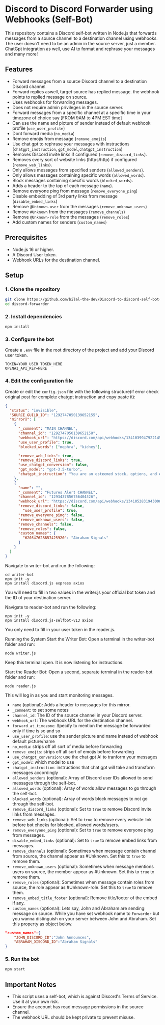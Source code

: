 # Discord to Discord Forwarder using Webhooks (Self-Bot)

This repository contains a Discord self-bot written in Node.js that forwards messages from a source channel to a destination channel using webhooks. The user doesn't need to be an admin in the source server, just a member. ChatGpt integration as well, use AI to format and rephrase your messages and many more!

## Features

- Forward messages from a source Discord channel to a destination Discord channel.
- Forward replies aswell, target source has replied message. the webhook points to replied message on source.
- Uses webhooks for forwarding messages.
- Does not require admin privileges in the source server.
- Forward messages from a specific channel at a specific time in your timezone of choice say [FROM 9AM to 4PM EST time]
- Can use the name and picture of sender instead of default webhook profile (`use_user_profile`)
- Dont forward media (`no_media`)
- Remove emojis from message (`remove_emojis`)
- Use chat gpt to rephrase your messages with instructions (`chatgpt_instruction`, `gpt_model`,`chatgpt_instruction`)
- Removes Discord invite links if configured (`remove_discord_links`).
- Removes every sort of website links (https/http) if configured (`remove_web_links`).
- Only allows messages from specified senders (`allowed_senders`).
- Only allows messages containing specific words (`allowed_words`).
- Block messages containing specific words (`blocked_words`).
- Adds a header to the top of each message (`name`).
- Remove everyone ping from message (`remove_everyone_ping`)
- Disable embedding of 3rd party links from message (`disable_embed_links`)
- Remove `@Unknown-user` from the messages (`remove_unknown_users`)
- Remove `#Unknown` from the messages (`remove_channels`)
- Remove `@Unknown-role` from the messages (`remove_roles`)
- Add custom names for senders (`custom_names`)

## Prerequisites

- Node.js 16 or higher.
- A Discord User token.
- Webhook URLs for the destination channel.

## Setup

### 1. Clone the repository

```sh
git clone https://github.com/bilal-the-dev/Discord-to-discord-self-bot-forwarder.git discord-forwarder
cd discord-forwarder
```

### 2. Install dependencies

```sh
npm install
```

### 3. Configure the bot

Create a `.env` file in the root directory of the project and add your Discord user token.

```env
TOKEN=YOUR_USER_TOKEN_HERE
OPENAI_API_KEY=HERE
```

### 4. Edit the configuration file

Create or edit the `config.json` file with the following structure(if error check original post for complete chatgpt instruction and copy paste it):

```json
{
  "status": "invisible",
  "SOURCE_GUILD_ID": "1292747050139652155",
  "mirrors": [
    {
      "_comment": "MAIN CHANNEL",
      "channel_id": "1292747050139652158",
      "webhook_url": "https://discord.com/api/webhooks/1341039947922145290/NcnFrqAD7zKDAoNR3AF2x0XqkUXWOyFhpveNtgMwPRrQdLVGulgwGVArsc1HKTulibbO",
      "use_user_profile": true,
      "blocked_words": ["nephra", "kidney"],

      "remove_web_links": true,
      "remove_discord_links": true,
      "use_chatgpt_conversion": false,
      "gpt_model": "gpt-3.5-turbo",
      "chatgpt_instruction": "You are an esteemed stock, options, and equities trader. You KNOW all the ticker symbols on the NYSE and other major stock"
    },
    {
      "name": "",
      "_comment": "Futures Alert CHANNEL",
      "channel_id": "1293437856756404326",
      "webhook_url": "https://discord.com/api/webhooks/1341052831943098489/Vlyz69hb0pN4yEW6A5VhhyPuS2p6tizIQ35FBZdrEg0fcE_dI7nSyKA-ciklu7bZpZ_k",
      "remove_discord_links": false,
        "use_user_profile": true,
      "remove_everyone_ping": false,
      "remove_unknown_users": false,
      "remove_channels": false,
      "remove_roles": false,
      "custom_names": {
        "620547628857425920": "Abraham Signals"
      }
    }
  ]
}
```

Navigate to writer-bot and run the following:
```
cd writer-bot
npm init -y
npm install discord.js express axios
```
You will need to fill in two values in the writer.js your official bot token and the ID of your destination server.

Navigate to reader-bot and run the following:
```
npm init -y
npm install discord.js-selfbot-v13 axios
```
You only need to fill in your user token in the reader.js.

Running the System
Start the Writer Bot: Open a terminal in the writer-bot folder and run:

```
node writer.js
```

Keep this terminal open. It is now listening for instructions.

Start the Reader Bot: Open a second, separate terminal in the reader-bot folder and run:

```
node reader.js
```
This will log in as you and start monitoring messages.

- `name` (optional): Adds a header to messages for this mirror.
- `_comment`: to set some notes
- `channel_id`: The ID of the source channel in your Discord server.
- `webhook_url`: The webhook URL for the destination channel.
- `forward_at_timezone`: Specify to mention the message be forwarded only if time is so and so
- `use_user_profile`: use the sender picture and name instead of webhook default picture/name
- `no_media`: strips off all sort of media before forwarding
- `remove_emojis`: strips off all sort of emojis before forwarding
- `use_chatgpt_conversion`: use the chat gpt AI to tranform your messages
- `gpt_model`: which model to use
- `chatgpt_instruction`: instructions that chat gpt will take and transform messages accordingly
- `allowed_senders` (optional): Array of Discord user IDs allowed to send messages through the self-bot.
- `allowed_words` (optional): Array of words allow messages to go through the self-bot.
- `blocked_words` (optional): Array of words block messages to not go through the self-bot.
- `remove_discord_links` (optional): Set to `true` to remove Discord invite links from messages.
- `remove_web_links` (optional): Set to `true` to remove every website link before bot checks for blocked, allowed words/users.
- `remove_everyone_ping` (optional): Set to `true` to remove everyone ping from messages.
- `disable_embed_links` (optional): Set to `true` to remove embed links from messages.
- `remove_channels` (optional): Sometimes when message contain channel from source, the channel appear as #Unknown. Set this to `true` to remove them.
- `remove_unknown_users` (optional): Sometimes when message mentions users on source, the member appear as #Unknown. Set this to `true` to remove them.
- `remove_roles` (optional): Sometimes when message contain roles from source, the role appear as #Unknown-role. Set this to `true` to remove them.
- `remove_embed_title_footer` (optional): Remove title/footer of the embed if any.
- `custom_names` (optional): Lets say, John and Abraham are sending message on source. While you have set webhook name to `Forwarder` but you wanna distinguish on your server between John and Abraham. Set this property as object below.

```json
"custom_names":{
	"JOHN_DISCORD_ID":"John Announces",
	"ABRAHAM_DISCORD_ID":"Abraham Signals"
}
```

### 5. Run the bot

```sh
npm start
```

## Important Notes

- This script uses a self-bot, which is against Discord's Terms of Service. Use it at your own risk.
- Ensure the account has read message permissions in the source channel.
- The webhook URL should be kept private to prevent misuse.




